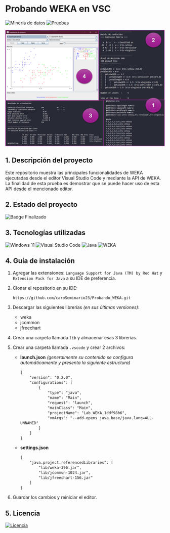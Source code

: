 # Probando WEKA en VSC
![Minería de datos](https://img.shields.io/badge/Minería%20de%20Datos-38BCAC)
![Pruebas](https://img.shields.io/badge/Pruebas-50BC38)

![Visualización](images/imagen1.png)

## 1. Descripción del proyecto
Este repositorio muestra las principales funcionalidades de WEKA ejecutadas desde el editor Visual Studio Code y mediante la API de WEKA. La finalidad de esta prueba es demostrar que se puede hacer uso de esta API desde el mencionado editor.

## 2. Estado del proyecto
![Badge Finalizado](https://img.shields.io/badge/STATUS-FINALIZADO-green)

## 3. Tecnologías utilizadas
![Windows 11](https://img.shields.io/badge/Windows%2011-%230079d5.svg?style=for-the-badge&logo=Windows%2011&logoColor=white)
![Visual Studio Code](https://img.shields.io/badge/Visual%20Studio%20Code-217346.svg?style=for-the-badge&logo=visual-studio-code&logoColor=white)
![Java](https://img.shields.io/badge/java-%23ED8B00.svg?style=for-the-badge&logo=openjdk&logoColor=white)
![WEKA](https://img.shields.io/badge/weka-F2C811?style=for-the-badge&logo=powerbi&logoColor=black)

## 4. Guía de instalación
1. Agregar las extensiones: ```Language Support for Java (TM) by Red Hat``` y ```Extension Pack for Java``` a su IDE de preferencia.

2. Clonar el repositorio en su IDE:
    ```
    https://github.com/caroSeminario23/Probando_WEKA.git
    ```

3. Descargar las siguientes librerías *(en sus últimas versiones)*:
    - weka
    - jcommon
    - jfreechart

4. Crear una carpeta llamada ```lib``` y almacenar esas 3 librerías.

5. Crear una carpeta llamada ```.vscode``` y crear 2 archivos:
    - **launch.json** *(generalmente su contenido se configura automáticamente y presenta la siguiente estructura)*
        ```
        {
            "version": "0.2.0",
            "configurations": [
                {
                    "type": "java",
                    "name": "Main",
                    "request": "launch",
                    "mainClass": "Main",
                    "projectName": "Lab_WEKA_1ddf98b6",
                    "vmArgs": "--add-opens java.base/java.lang=ALL-UNNAMED"
                }
            ]
        }
        ```

    - **settings.json**
        ```
        {
            "java.project.referencedLibraries": [
                "lib/weka-396.jar",
                "lib/jcommon-1024.jar",
                "lib/jfreechart-156.jar"
            ]
        }
        ```

6. Guardar los cambios y reiniciar el editor.

## 5. Licencia
[![Licencia](https://img.shields.io/github/license/Ileriayo/markdown-badges?style=for-the-badge)](./LICENSE)